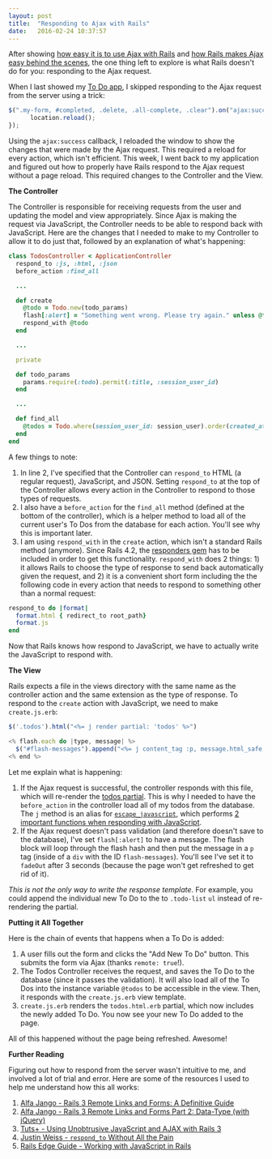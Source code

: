 ```yaml
---
layout: post
title:  "Responding to Ajax with Rails"
date:   2016-02-24 10:37:57
---
```


After showing [how easy it is to use Ajax with Rails](https://jonathanpike.net/2016/02/Ajax-on-Rails) and [how Rails makes Ajax easy behind the scenes](https://jonathanpike.net/2016/02/Diving-into-jQuery-UJS), the one thing left to explore is what Rails doesn't do for you: responding to the Ajax request.  

When I last showed my [To Do app](http://wc-todo.herokuapp.com/), I skipped responding to the Ajax request from the server using a trick: 

```javascript
$(".my-form, #completed, .delete, .all-complete, .clear").on("ajax:success", function(e, data, status, xhr) {
      location.reload();
});
```

Using the `ajax:success` callback, I reloaded the window to show the changes that were made by the Ajax request.  This required a reload for every action, which isn't efficient.  This week, I went back to my application  and figured out how to properly have Rails respond to the Ajax request without a page reload.  This required changes to the Controller and the View.

**The Controller** 

The Controller is responsible for receiving requests from the user and updating the model and view appropriately.  Since Ajax is making the request via JavaScript, the Controller needs to be able to respond back with JavaScript.  Here are the changes that I needed to make to my Controller to allow it to do just that, followed by an explanation of what's happening: 

```ruby
class TodosController < ApplicationController
  respond_to :js, :html, :json
  before_action :find_all

  ...

  def create
    @todo = Todo.new(todo_params)
    flash[:alert] = "Something went wrong. Please try again." unless @todo.save
    respond_with @todo
  end

  ...

  private

  def todo_params
    params.require(:todo).permit(:title, :session_user_id)
  end

  ...

  def find_all
    @todos = Todo.where(session_user_id: session_user).order(created_at: :asc)
  end
end
```

A few things to note: 

1. In line 2, I've specified that the Controller can `respond_to` HTML (a regular request), JavaScript, and JSON.  Setting `respond_to` at the top of the Controller allows every action in the Controller to respond to those types of requests. 
2. I also have a `before_action` for the `find_all` method (defined at the bottom of the controller), which is a helper method to load all of the current user's To Dos from the database for each action.  You'll see why this is important later. 
3. I am using `respond_with` in the `create` action, which isn't a standard Rails method (anymore).  Since Rails 4.2, the [responders gem](https://github.com/plataformatec/responders) has to be included in order to get this functionality.  `respond_with` does 2 things:  1) it allows Rails to choose the type of response to send back automatically given the request, and 2) it is a convenient short form including the the following code in every action that needs to respond to something other than a normal request: 

```ruby
respond_to do |format|
  format.html { redirect_to root_path}
  format.js
end
```

Now that Rails knows how respond to JavaScript, we have to actually write the JavaScript to respond with.  

**The View** 

Rails expects a file in the views directory with the same name as the controller action and the same extension as the type of response.  To respond to the `create` action with JavaScript, we need to make `create.js.erb`:

```javascript
$('.todos').html("<%= j render partial: 'todos' %>")

<% flash.each do |type, message| %>
  $("#flash-messages").append("<%= j content_tag :p, message.html_safe, class: "flash text-center" %>").delay(3000).fadeOut("slow");
<% end %>
```

Let me explain what is happening: 

1. If the Ajax request is successful, the controller responds with this file, which will re-render the [todos partial](https://github.com/jonathanpike/wc-todo/blob/master/app/views/todos/_todos.html.erb).  This is why I needed to have the `before_action` in the controller load all of my todos from the database. The `j` method is an alias for [`escape_javascript`](http://api.rubyonrails.org/classes/ActionView/Helpers/JavaScriptHelper.html#method-i-j), which performs [2 important functions when responding with JavaScript](http://stackoverflow.com/a/1623813/5639584).
2. If the Ajax request doesn't pass validation (and therefore doesn't save to the database), I've set `flash[:alert]` to have a message.  The flash block will loop through the flash hash and then put the message in a `p` tag (inside of a `div` with the ID `flash-messages`).  You'll see I've set it to `fadeOut` after 3 seconds (because the page won't get refreshed to get rid of it).  

*This is not the only way to write the response template*.  For example, you could append the individual new To Do to the to `.todo-list` `ul` instead of re-rendering the partial. 

**Putting it All Together**

Here is the chain of events that happens when a To Do is added: 

1. A user fills out the form and clicks the "Add New To Do" button.  This submits the form via Ajax (thanks `remote: true`!). 
2. The Todos Controller receives the request, and saves the To Do to the database (since it passes the validation).  It will also load all of the To Dos into the instance variable `@todos` to be accessible in the view.  Then, it responds with the `create.js.erb` view template. 
3. `create.js.erb` renders the `todos.html.erb` partial, which now includes the newly added To Do.  You now see your new To Do added to the page.  

All of this happened without the page being refreshed.  Awesome! 

**Further Reading**

Figuring out how to respond from the server wasn't intuitive to me, and involved a lot of trial and error.  Here are some of the resources I used to help me understand how this all works: 

1. [Alfa Jango - Rails 3 Remote Links and Forms: A Definitive Guide](https://www.alfajango.com/blog/rails-3-remote-links-and-forms/)
2. [Alfa Jango - Rails 3 Remote Links and Forms Part 2: Data-Type (with jQuery)](https://www.alfajango.com/blog/rails-3-remote-links-and-forms-data-type-with-jquery/)
3. [Tuts+ - Using Unobtrusive JavaScript and AJAX with Rails 3](http://code.tutsplus.com/tutorials/using-unobtrusive-javascript-and-ajax-with-rails-3--net-15243)
4. [Justin Weiss - `respond_to` Without All the Pain](http://www.justinweiss.com/articles/respond-to-without-all-the-pain/)
5. [Rails Edge Guide - Working with JavaScript in Rails](http://edgeguides.rubyonrails.org/working_with_javascript_in_rails.html)